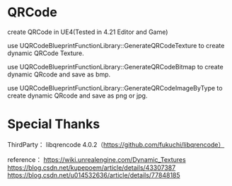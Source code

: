 # QRCode
create QRCode in UE4(Tested in 4.21 Editor and Game)

use UQRCodeBlueprintFunctionLibrary::GenerateQRCodeTexture to create dynamic QRCode Texture.

use UQRCodeBlueprintFunctionLibrary::GenerateQRCodeBitmap to create dynamic QRcode and save as bmp.

use UQRCodeBlueprintFunctionLibrary::GenerateQRCodeImageByType to create dynamic QRcode and save as png or jpg.


# Special Thanks
ThirdParty：
libqrencode 4.0.2（https://github.com/fukuchi/libqrencode）

reference：
https://wiki.unrealengine.com/Dynamic_Textures
https://blog.csdn.net/kupepoem/article/details/43307387
https://blog.csdn.net/u014532636/article/details/77848185



